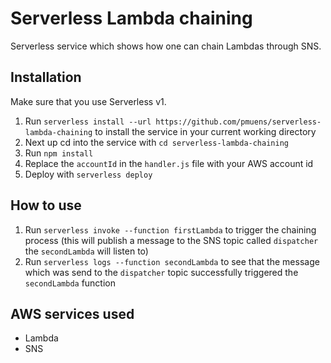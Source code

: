 # Serverless Lambda chaining

Serverless service which shows how one can chain Lambdas through SNS.

## Installation

Make sure that you use Serverless v1.

1. Run `serverless install --url https://github.com/pmuens/serverless-lambda-chaining` to install the service in your current working directory
2. Next up cd into the service with `cd serverless-lambda-chaining`
3. Run `npm install`
4. Replace the `accountId` in the `handler.js` file with your AWS account id
5. Deploy with `serverless deploy`

## How to use

1. Run `serverless invoke --function firstLambda` to trigger the chaining process (this will publish a message to the SNS topic called `dispatcher` the `secondLambda` will listen to)
2. Run `serverless logs --function secondLambda` to see that the message which was send to the `dispatcher` topic successfully triggered the `secondLambda` function

## AWS services used

- Lambda
- SNS
